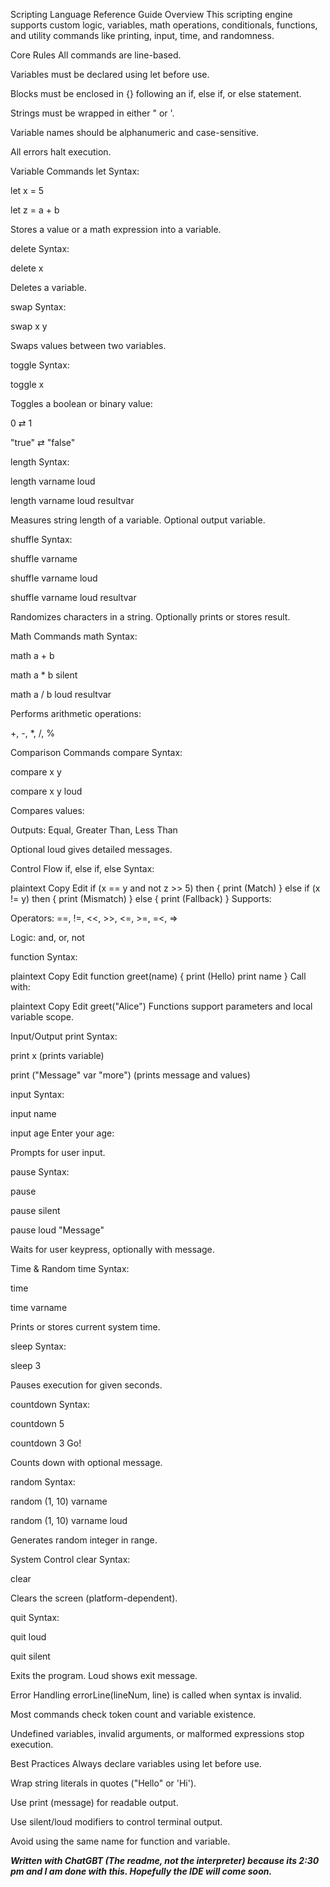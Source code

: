 Scripting Language Reference Guide
Overview
This scripting engine supports custom logic, variables, math operations, conditionals, functions, and utility commands like printing, input, time, and randomness.

Core Rules
All commands are line-based.

Variables must be declared using let before use.

Blocks must be enclosed in {} following an if, else if, or else statement.

Strings must be wrapped in either " or '.

Variable names should be alphanumeric and case-sensitive.

All errors halt execution.

Variable Commands
let
Syntax:

let x = 5

let z = a + b

Stores a value or a math expression into a variable.

delete
Syntax:

delete x

Deletes a variable.

swap
Syntax:

swap x y

Swaps values between two variables.

toggle
Syntax:

toggle x

Toggles a boolean or binary value:

0 ⇄ 1

"true" ⇄ "false"

length
Syntax:

length varname loud

length varname loud resultvar

Measures string length of a variable. Optional output variable.

shuffle
Syntax:

shuffle varname

shuffle varname loud

shuffle varname loud resultvar

Randomizes characters in a string. Optionally prints or stores result.

Math Commands
math
Syntax:

math a + b

math a * b silent

math a / b loud resultvar

Performs arithmetic operations:

+, -, *, /, %

Comparison Commands
compare
Syntax:

compare x y

compare x y loud

Compares values:

Outputs: Equal, Greater Than, Less Than

Optional loud gives detailed messages.

Control Flow
if, else if, else
Syntax:

plaintext
Copy
Edit
if (x == y and not z >> 5) then {
    print (Match)
} else if (x != y) then {
    print (Mismatch)
} else {
    print (Fallback)
}
Supports:

Operators: ==, !=, <<, >>, <=, >=, =<, =>

Logic: and, or, not

function
Syntax:

plaintext
Copy
Edit
function greet(name) {
    print (Hello)
    print name
}
Call with:

plaintext
Copy
Edit
greet("Alice")
Functions support parameters and local variable scope.

Input/Output
print
Syntax:

print x (prints variable)

print ("Message" var "more") (prints message and values)

input
Syntax:

input name

input age Enter your age:

Prompts for user input.

pause
Syntax:

pause

pause silent

pause loud "Message"

Waits for user keypress, optionally with message.

Time & Random
time
Syntax:

time

time varname

Prints or stores current system time.

sleep
Syntax:

sleep 3

Pauses execution for given seconds.

countdown
Syntax:

countdown 5

countdown 3 Go!

Counts down with optional message.

random
Syntax:

random (1, 10) varname

random (1, 10) varname loud

Generates random integer in range.

System Control
clear
Syntax:

clear

Clears the screen (platform-dependent).

quit
Syntax:

quit loud

quit silent

Exits the program. Loud shows exit message.

Error Handling
errorLine(lineNum, line) is called when syntax is invalid.

Most commands check token count and variable existence.

Undefined variables, invalid arguments, or malformed expressions stop execution.

Best Practices
Always declare variables using let before use.

Wrap string literals in quotes ("Hello" or 'Hi').

Use print (message) for readable output.

Use silent/loud modifiers to control terminal output.

Avoid using the same name for function and variable.

***Written with ChatGBT (The readme, not the interpreter) because its 2:30 pm and I am done with this. Hopefully the IDE will come soon.***

